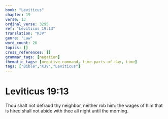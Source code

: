 ```yaml
---
book: "Leviticus"
chapter: 19
verse: 13
ordinal_verse: 3295
ref: "Leviticus 19:13"
translation: "KJV"
genre: "Law"
word_count: 26
topics: []
cross_references: []
grammar_tags: [negation]
thematic_tags: [negative-command, time-parts-of-day, time]
tags: ["Bible","KJV","Leviticus"]
---
```


# Leviticus 19:13

Thou shalt not defraud thy neighbor, neither rob him: the wages of him that is hired shall not abide with thee all night until the morning.
